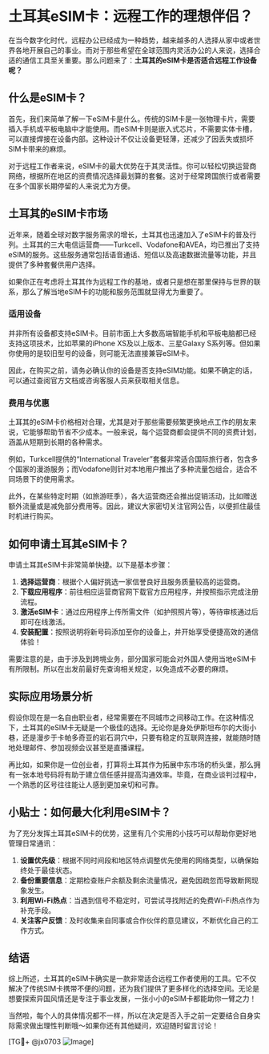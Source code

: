 # 土耳其eSIM卡：远程工作的理想伴侣？

在当今数字化时代，远程办公已经成为一种趋势，越来越多的人选择从家中或者世界各地开展自己的事业。而对于那些希望在全球范围内灵活办公的人来说，选择合适的通信工具至关重要。那么问题来了：**土耳其的eSIM卡是否适合远程工作设备呢？**

## 什么是eSIM卡？

首先，我们来简单了解一下eSIM卡是什么。传统的SIM卡是一张物理卡片，需要插入手机或平板电脑中才能使用。而eSIM卡则是嵌入式芯片，不需要实体卡槽，可以直接焊接在设备内部。这种设计不仅让设备更轻薄，还减少了因丢失或损坏SIM卡带来的麻烦。

对于远程工作者来说，eSIM卡的最大优势在于其灵活性。你可以轻松切换运营商网络，根据所在地区的资费情况选择最划算的套餐。这对于经常跨国旅行或者需要在多个国家长期停留的人来说尤为方便。

## 土耳其的eSIM卡市场

近年来，随着全球对数字服务需求的增长，土耳其也迅速加入了eSIM卡的普及行列。土耳其的三大电信运营商——Turkcell、Vodafone和AVEA，均已推出了支持eSIM的服务。这些服务通常包括语音通话、短信以及高速数据流量等功能，并且提供了多种套餐供用户选择。

如果你正在考虑将土耳其作为远程工作的基地，或者只是想在那里保持与世界的联系，那么了解当地eSIM卡的功能和服务范围就显得尤为重要了。

### 适用设备

并非所有设备都支持eSIM卡。目前市面上大多数高端智能手机和平板电脑都已经支持这项技术，比如苹果的iPhone XS及以上版本、三星Galaxy S系列等。但如果你使用的是较旧型号的设备，则可能无法直接兼容eSIM卡。

因此，在购买之前，请务必确认你的设备是否支持eSIM功能。如果不确定的话，可以通过查阅官方文档或咨询客服人员来获取相关信息。

### 费用与优惠

土耳其的eSIM卡价格相对合理，尤其是对于那些需要频繁更换地点工作的朋友来说，它能够帮助节省不少成本。一般来说，每个运营商都会提供不同的资费计划，涵盖从短期到长期的各种需求。

例如，Turkcell提供的“International Traveler”套餐非常适合国际旅行者，包含多个国家的漫游服务；而Vodafone则针对本地用户推出了多种流量包组合，适合不同场景下的使用需求。

此外，在某些特定时期（如旅游旺季），各大运营商还会推出促销活动，比如赠送额外流量或是减免部分费用等。因此，建议大家密切关注官网公告，以便抓住最佳时机进行购买。

## 如何申请土耳其eSIM卡？

申请土耳其eSIM卡非常简单快捷。以下是基本步骤：

1. **选择运营商**：根据个人偏好挑选一家信誉良好且服务质量较高的运营商。
2. **下载应用程序**：前往相应运营商官网下载官方应用程序，并按照指示完成注册流程。
3. **激活eSIM卡**：通过应用程序上传所需文件（如护照照片等），等待审核通过后即可在线激活。
4. **安装配置**：按照说明将新号码添加至你的设备上，并开始享受便捷高效的通信体验！

需要注意的是，由于涉及到跨境业务，部分国家可能会对外国人使用当地eSIM卡有所限制。所以在出发前最好先查询相关规定，以免造成不必要的麻烦。

## 实际应用场景分析

假设你现在是一名自由职业者，经常需要在不同城市之间移动工作。在这种情况下，土耳其的eSIM卡无疑是一个极佳的选择。无论你是身处伊斯坦布尔的大街小巷，还是漫步于卡帕多奇亚的岩石洞穴中，只要有稳定的互联网连接，就能随时随地处理邮件、参加视频会议甚至是直播课程。

再比如，如果你是一位创业者，打算将土耳其作为拓展中东市场的桥头堡，那么拥有一张本地号码将有助于建立信任感并提高沟通效率。毕竟，在商业谈判过程中，一个熟悉的区号往往能让人感到更加亲切和可靠。

## 小贴士：如何最大化利用eSIM卡？

为了充分发挥土耳其eSIM卡的优势，这里有几个实用的小技巧可以帮助你更好地管理日常通讯：

1. **设置优先级**：根据不同时间段和地区特点调整优先使用的网络类型，以确保始终处于最佳状态。
2. **备份重要信息**：定期检查账户余额及剩余流量情况，避免因疏忽而导致断网现象发生。
3. **利用Wi-Fi热点**：当遇到信号不稳定时，可尝试寻找附近的免费Wi-Fi热点作为补充手段。
4. **关注客户反馈**：及时收集来自同事或合作伙伴的意见建议，不断优化自己的工作方式。

## 结语

综上所述，土耳其的eSIM卡确实是一款非常适合远程工作者使用的工具。它不仅解决了传统SIM卡携带不便的问题，还为我们提供了更多样化的选择空间。无论是想要探索异国风情还是专注于事业发展，一张小小的eSIM卡都能助你一臂之力！

当然啦，每个人的具体情况都不一样，所以在决定是否入手之前一定要结合自身实际需求做出理性判断哦～如果你还有其他疑问，欢迎随时留言讨论！

[TG💪+ @jx0703 ![Image](https://github.com/user-attachments/assets/dbca1d08-cadb-493c-b0ec-ad6f7a83f270)]